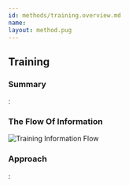 ```yaml
---
id: methods/training.overview.md
name: 
layout: method.pug
---
```

## Training

### Summary

:[](guides/training/summary.md)
### The Flow Of Information

![Training Information Flow](images/info_flows/training.svg)

### Approach

:[](guides/training/approach.md)
